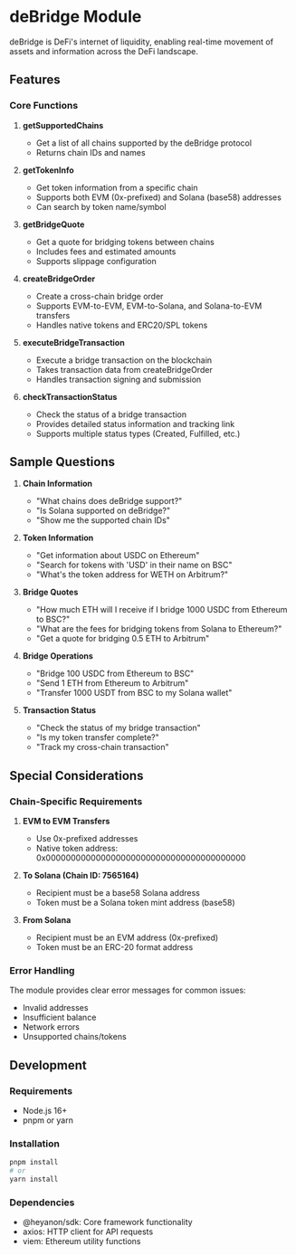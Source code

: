 # deBridge Module

deBridge is DeFi's internet of liquidity, enabling real-time movement of assets and information across the DeFi landscape.

## Features

### Core Functions

1. **getSupportedChains**
   - Get a list of all chains supported by the deBridge protocol
   - Returns chain IDs and names

2. **getTokenInfo**
   - Get token information from a specific chain
   - Supports both EVM (0x-prefixed) and Solana (base58) addresses
   - Can search by token name/symbol

3. **getBridgeQuote**
   - Get a quote for bridging tokens between chains
   - Includes fees and estimated amounts
   - Supports slippage configuration

4. **createBridgeOrder**
   - Create a cross-chain bridge order
   - Supports EVM-to-EVM, EVM-to-Solana, and Solana-to-EVM transfers
   - Handles native tokens and ERC20/SPL tokens

5. **executeBridgeTransaction**
   - Execute a bridge transaction on the blockchain
   - Takes transaction data from createBridgeOrder
   - Handles transaction signing and submission

6. **checkTransactionStatus**
   - Check the status of a bridge transaction
   - Provides detailed status information and tracking link
   - Supports multiple status types (Created, Fulfilled, etc.)

## Sample Questions

1. **Chain Information**
   - "What chains does deBridge support?"
   - "Is Solana supported on deBridge?"
   - "Show me the supported chain IDs"

2. **Token Information**
   - "Get information about USDC on Ethereum"
   - "Search for tokens with 'USD' in their name on BSC"
   - "What's the token address for WETH on Arbitrum?"

3. **Bridge Quotes**
   - "How much ETH will I receive if I bridge 1000 USDC from Ethereum to BSC?"
   - "What are the fees for bridging tokens from Solana to Ethereum?"
   - "Get a quote for bridging 0.5 ETH to Arbitrum"

4. **Bridge Operations**
   - "Bridge 100 USDC from Ethereum to BSC"
   - "Send 1 ETH from Ethereum to Arbitrum"
   - "Transfer 1000 USDT from BSC to my Solana wallet"

5. **Transaction Status**
   - "Check the status of my bridge transaction"
   - "Is my token transfer complete?"
   - "Track my cross-chain transaction"

## Special Considerations

### Chain-Specific Requirements

1. **EVM to EVM Transfers**
   - Use 0x-prefixed addresses
   - Native token address: 0x0000000000000000000000000000000000000000

2. **To Solana (Chain ID: 7565164)**
   - Recipient must be a base58 Solana address
   - Token must be a Solana token mint address (base58)

3. **From Solana**
   - Recipient must be an EVM address (0x-prefixed)
   - Token must be an ERC-20 format address

### Error Handling

The module provides clear error messages for common issues:
- Invalid addresses
- Insufficient balance
- Network errors
- Unsupported chains/tokens

## Development

### Requirements
- Node.js 16+
- pnpm or yarn

### Installation
```bash
pnpm install
# or
yarn install
```

### Dependencies
- @heyanon/sdk: Core framework functionality
- axios: HTTP client for API requests
- viem: Ethereum utility functions
